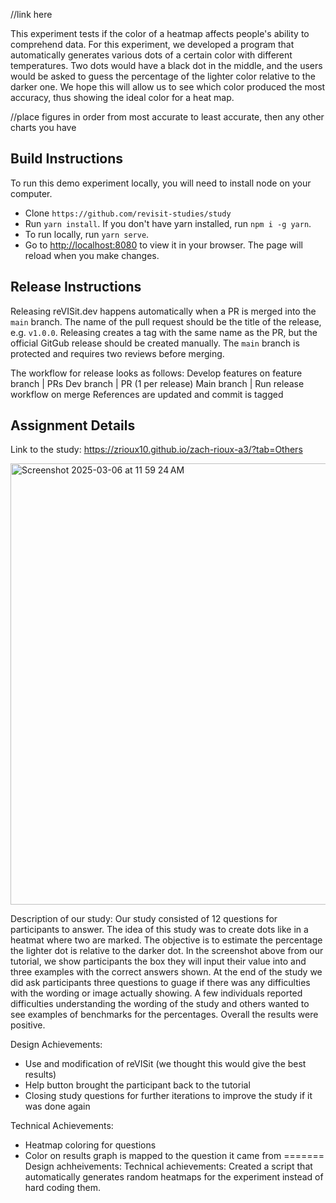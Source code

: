 //link here

This experiment tests if the color of a heatmap affects people's ability to comprehend data. For this experiment, we developed a program that automatically generates various dots of a certain color with different temperatures. Two dots would have a black dot in the middle, and the users would be asked to guess the percentage of the lighter color relative to the darker one. We hope this will allow us to see which color produced the most accuracy, thus showing the ideal color for a heat map.

//place figures in order from most accurate to least accurate, then any other charts you have

## Build Instructions

To run this demo experiment locally, you will need to install node on your computer. 

* Clone `https://github.com/revisit-studies/study`
* Run `yarn install`. If you don't have yarn installed, run `npm i -g yarn`. 
* To run locally, run `yarn serve`.
* Go to [http://localhost:8080](http://localhost:8080) to view it in your browser. The page will reload when you make changes. 

## Release Instructions

Releasing reVISit.dev happens automatically when a PR is merged into the `main` branch. The name of the pull request should be the title of the release, e.g. `v1.0.0`. Releasing creates a tag with the same name as the PR, but the official GitGub release should be created manually. The `main` branch is protected and requires two reviews before merging.

The workflow for release looks as follows:
Develop features on feature branch
| PRs
Dev branch
| PR (1 per release)
Main branch
| Run release workflow on merge
References are updated and commit is tagged

## Assignment Details

Link to the study: https://zrioux10.github.io/zach-rioux-a3/?tab=Others 

<img width="706" alt="Screenshot 2025-03-06 at 11 59 24 AM" src="https://github.com/user-attachments/assets/98448734-5802-4891-9210-106c096894f4" />

Description of our study:
Our study consisted of 12 questions for participants to answer. The idea of this study was to create dots like in a heatmat where two are marked. The objective is to estimate the percentage the lighter dot is relative to the darker dot. In the screenshot above from our tutorial, we show participants the box they will input their value into and three examples with the correct answers shown. At the end of the study we did ask participants three questions to guage if there was any difficulties with the wording or image actually showing. A few individuals reported difficulties understanding the wording of the study and others wanted to see examples of benchmarks for the percentages. Overall the results were positive.

Design Achievements:
- Use and modification of reVISit (we thought this would give the best results)
- Help button brought the participant back to the tutorial
- Closing study questions for further iterations to improve the study if it was done again

Technical Achievements:
- Heatmap coloring for questions
- Color on results graph is mapped to the question it came from
=======
Design achheivements:
Technical achievements:
Created a script that automatically generates random heatmaps for the experiment instead of hard coding them.
